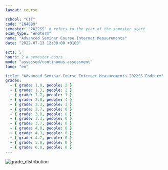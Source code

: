 ```yaml
---
layout: course

school: "CIT"
code: "IN4889"
semester: "2022SS" # refers to the year of the semester start
exam_type: "endterm"
name: "Advanced Seminar Course Internet Measurements"
date: "2022-07-13 12:00:00 +0100"

ects: 5
hours: 2 # semester hours
mode: "assessed/continuous assessment"
lang: "en"

title: "Advanced Seminar Course Internet Measurements 2022SS Endterm"
grades:
  - { grade: 1.0, people: 2 }
  - { grade: 1.3, people: 2 }
  - { grade: 1.7, people: 1 }
  - { grade: 2.0, people: 4 }
  - { grade: 2.3, people: 3 }
  - { grade: 2.7, people: 0 }
  - { grade: 3.0, people: 0 }
  - { grade: 3.3, people: 0 }
  - { grade: 3.7, people: 0 }
  - { grade: 4.0, people: 0 }
  - { grade: 4.3, people: 0 }
  - { grade: 4.7, people: 0 }
  - { grade: 5.0, people: 0 }
  - { grade: 6.0, people: 0 }
---
```


![grade_distribution](https://user-images.githubusercontent.com/79704017/234654744-87519c95-451f-4f81-9227-317d1f143882.png)
